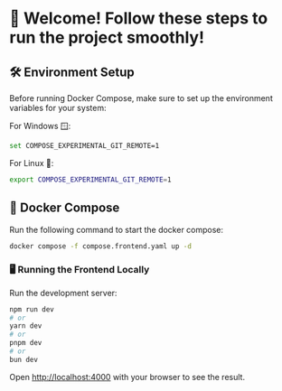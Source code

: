# 🚀 Welcome! Follow these steps to run the project smoothly!

## 🛠️ Environment Setup

Before running Docker Compose, make sure to set up the environment variables for your system:

For Windows 🪟:
```bash
set COMPOSE_EXPERIMENTAL_GIT_REMOTE=1
```
For Linux 🐧:
```bash
export COMPOSE_EXPERIMENTAL_GIT_REMOTE=1
```
## 🐳 Docker Compose

Run the following command to start the docker compose:

```bash
docker compose -f compose.frontend.yaml up -d     
```
### 🖥️ Running the Frontend Locally

Run the development server:

```bash
npm run dev
# or
yarn dev
# or
pnpm dev
# or
bun dev
```

Open [http://localhost:4000](http://localhost:4000) with your browser to see the result.
